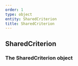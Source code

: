 ```yaml
---
order: 1
type: object
entity: SharedCriterion 
title: SharedCriterion 
---
```


## SharedCriterion 
### The SharedCriterion object

